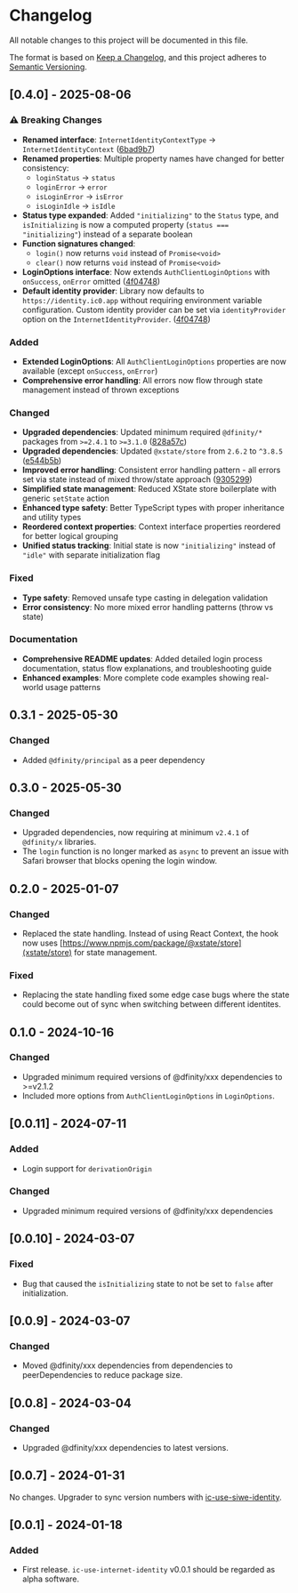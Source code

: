 # Changelog

All notable changes to this project will be documented in this file.

The format is based on [Keep a Changelog](https://keepachangelog.com/en/1.0.0/),
and this project adheres to [Semantic Versioning](https://semver.org/spec/v2.0.0.html).

## [0.4.0] - 2025-08-06

### ⚠️ Breaking Changes

- **Renamed interface**: `InternetIdentityContextType` → `InternetIdentityContext` ([6bad9b7](https://github.com/kristoferlund/ic-use-internet-identity/commit/6bad9b7c29211618b1834ddd0f8750561bfd01a1))
- **Renamed properties**: Multiple property names have changed for better consistency:
  - `loginStatus` → `status`
  - `loginError` → `error`
  - `isLoginError` → `isError`
  - `isLoginIdle` → `isIdle`
- **Status type expanded**: Added `"initializing"` to the `Status` type, and `isInitializing` is now a computed property (`status === "initializing"`) instead of a separate boolean
- **Function signatures changed**:
  - `login()` now returns `void` instead of `Promise<void>`
  - `clear()` now returns `void` instead of `Promise<void>`
- **LoginOptions interface**: Now extends `AuthClientLoginOptions` with `onSuccess`, `onError` omitted ([4f04748](https://github.com/kristoferlund/ic-use-internet-identity/commit/4f04748396db12004eefa9ea7de08edb270ce15c))
- **Default identity provider**: Library now defaults to `https://identity.ic0.app` without requiring environment variable configuration. Custom identity provider can be set via `identityProvider` option on the `InternetIdentityProvider`. ([4f04748](https://github.com/kristoferlund/ic-use-internet-identity/commit/4f04748396db12004eefa9ea7de08edb270ce15c))

### Added

- **Extended LoginOptions**: All `AuthClientLoginOptions` properties are now available (except `onSuccess`, `onError`)
- **Comprehensive error handling**: All errors now flow through state management instead of thrown exceptions

### Changed

- **Upgraded dependencies**: Updated minimum required `@dfinity/*` packages from `>=2.4.1` to `>=3.1.0` ([828a57c](https://github.com/kristoferlund/ic-use-internet-identity/commit/828a57c8641b7c9578aeb17a6932000a9e2c520f))
- **Upgraded dependencies**: Updated `@xstate/store` from `2.6.2` to `^3.8.5` ([e544b5b](https://github.com/kristoferlund/ic-use-internet-identity/commit/e544b5b))
- **Improved error handling**: Consistent error handling pattern - all errors set via state instead of mixed throw/state approach ([9305299](https://github.com/kristoferlund/ic-use-internet-identity/commit/9305299057e5d53dd46142e4dfa65a55ef4cc62c))
- **Simplified state management**: Reduced XState store boilerplate with generic `setState` action
- **Enhanced type safety**: Better TypeScript types with proper inheritance and utility types
- **Reordered context properties**: Context interface properties reordered for better logical grouping
- **Unified status tracking**: Initial state is now `"initializing"` instead of `"idle"` with separate initialization flag

### Fixed

- **Type safety**: Removed unsafe type casting in delegation validation
- **Error consistency**: No more mixed error handling patterns (throw vs state)

### Documentation

- **Comprehensive README updates**: Added detailed login process documentation, status flow explanations, and troubleshooting guide
- **Enhanced examples**: More complete code examples showing real-world usage patterns

## 0.3.1 - 2025-05-30

### Changed

- Added `@dfinity/principal` as a peer dependency

## 0.3.0 - 2025-05-30

### Changed

- Upgraded dependencies, now requiring at minimum `v2.4.1` of `@dfinity/x` libraries.
- The `login` function is no longer marked as `async` to prevent an issue with Safari browser that blocks opening the login window.

## 0.2.0 - 2025-01-07

### Changed

- Replaced the state handling. Instead of using React Context, the hook now uses [https://www.npmjs.com/package/@xstate/store](xstate/store) for state management.

### Fixed

- Replacing the state handling fixed some edge case bugs where the state could become out of sync when switching between different identites.

## 0.1.0 - 2024-10-16

### Changed

- Upgraded minimum required versions of @dfinity/xxx dependencies to >=v2.1.2
- Included more options from `AuthClientLoginOptions` in `LoginOptions`.

## [0.0.11] - 2024-07-11

### Added

- Login support for `derivationOrigin`

### Changed

- Upgraded minimum required versions of @dfinity/xxx dependencies

## [0.0.10] - 2024-03-07

### Fixed

- Bug that caused the `isInitializing` state to not be set to `false` after initialization.

## [0.0.9] - 2024-03-07

### Changed

- Moved @dfinity/xxx dependencies from dependencies to peerDependencies to reduce package size.

## [0.0.8] - 2024-03-04

### Changed

- Upgraded @dfinity/xxx dependencies to latest versions.

## [0.0.7] - 2024-01-31

No changes. Upgrader to sync version numbers with [ic-use-siwe-identity](https://github.com/kristoferlund/ic-siwe/tree/main/packages/ic-use-siwe-identity).

## [0.0.1] - 2024-01-18

### Added

- First release. `ic-use-internet-identity` v0.0.1 should be regarded as alpha software.
